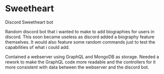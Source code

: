 # Sweetheart
Discord Sweetheart bot

Random discord bot that i wanted to make to add biographies for users in discord.
This soon became useless as discord added a biography feature themselves.
It would also feature some random commands just to test the capabilities of what i could add.

Contained a webserver using GraphQL and MongoDB as storage.
Needed a rework to make the GraphQL code more readable and the controllers for it more consistent with data between the webserver and the discord bot.
